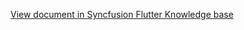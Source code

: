 [View document in Syncfusion Flutter Knowledge base](https://www.syncfusion.com/kb/12047/how-to-integrate-event-calendar-sfcalendar-with-date-picker-sfdaterangepicker-in-flutter)
